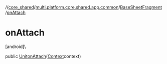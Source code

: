 //[core_shared](../../../index.md)/[multi.platform.core.shared.app.common](../index.md)/[BaseSheetFragment](index.md)/[onAttach](on-attach.md)

# onAttach

[android]\

public [Unit](https://kotlinlang.org/api/latest/jvm/stdlib/kotlin/-unit/index.html)[onAttach](on-attach.md)([Context](https://developer.android.com/reference/kotlin/android/content/Context.html)context)

